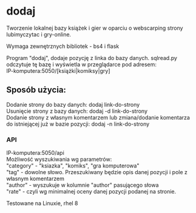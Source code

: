 # dodaj
Tworzenie lokalnej bazy książek i gier w oparciu o webscarping strony lubimyczytac i gry-online.

Wymaga zewnętrznych bibliotek - bs4 i flask

Program "dodaj", dodaje pozycję z linka do bazy danych.
sqlread.py odczytuje tę bazę i wyświetla w przeglądarce pod adresem:</br>
IP-komputera:5050/[książki|komiksy|gry]

<h2>Sposób użycia:</h2>

Dodanie strony do bazy danych: dodaj link-do-strony</br>
Usunięcie strony z bazy danych: dodaj -d link-do-strony</br>
Dodanie strony z własnym komentarzem lub zmiana/dodanie komentarza do istniejącej już w bazie pozycji: dodaj -n link-do-strony</br>

<h3>API</h3>
IP-komputera:5050/api</br>
Możliwość wyszukiwania wg parametrów:</br>  
"category" - "ksiazka", "komiks", "gra komputerowa"</br>
"tag" - dowolne słowo. Przeszukiwany będzie opis danej pozycji i pole z własnym komentarzem</br>
"author" - wyszukuje w kolumnie "author" pasującego słowa </br>
"rate" - czyli wg minimalnej oceny danej pozycji podanej na stronie.</br>

Testowane na Linuxie, rhel 8

